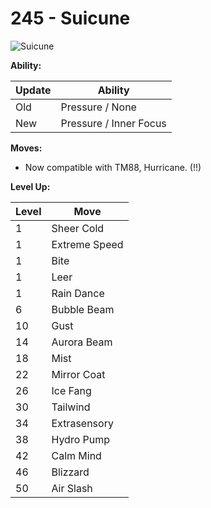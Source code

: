 # 245 - Suicune
![][245]

**Ability:**

Update | Ability
---    | ---
Old    | Pressure / None
New    | Pressure / Inner Focus

**Moves:**

 - Now compatible with TM88, Hurricane. (!!)

**Level Up:**

Level | Move
---   | ---
  1   | Sheer Cold
  1   | Extreme Speed
  1   | Bite
  1   | Leer
  1   | Rain Dance
  6   | Bubble Beam
 10   | Gust
 14   | Aurora Beam
 18   | Mist
 22   | Mirror Coat
 26   | Ice Fang
 30   | Tailwind
 34   | Extrasensory
 38   | Hydro Pump
 42   | Calm Mind
 46   | Blizzard
 50   | Air Slash



[245]: https://raw.githubusercontent.com/PokeAPI/sprites/master/sprites/pokemon/245.png "Suicune"
